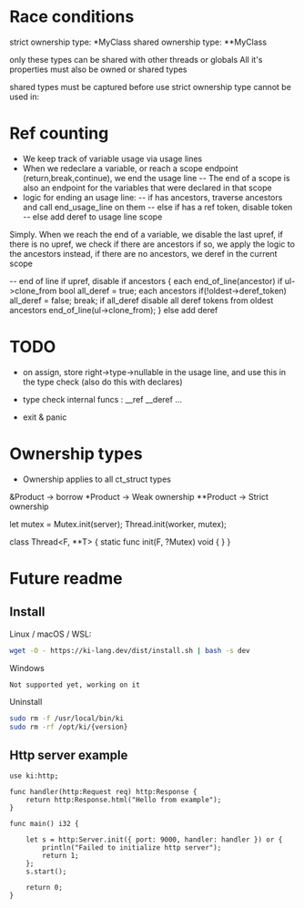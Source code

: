 
# Race conditions

strict ownership type: *MyClass
shared ownership type: **MyClass

only these types can be shared with other threads or globals
All it's properties must also be owned or shared types

shared types must be captured before use
strict ownership type cannot be used in:


# Ref counting

- We keep track of variable usage via usage lines
- When we redeclare a variable, or reach a scope endpoint (return,break,continue), we end the usage line
-- The end of a scope is also an endpoint for the variables that were declared in that scope
- logic for ending an usage line:
-- if has ancestors, traverse ancestors and call end_usage_line on them
-- else if has a ref token, disable token
-- else add deref to usage line scope

Simply. When we reach the end of a variable, we disable the last upref, if there is no upref, we check if there are ancestors
if so, we apply the logic to the ancestors instead, if there are no ancestors, we deref in the current scope

-- end of line
if upref, disable
if ancestors {
  each end_of_line(ancestor)
  if ul->clone_from
    bool all_deref = true;
    each ancestors
       if(!oldest->deref_token) all_deref = false; break;
    if all_deref
       disable all deref tokens from oldest ancestors
       end_of_line(ul->clone_from);
}
else add deref


# TODO

- on assign, store right->type->nullable in the usage line, and use this in the type check (also do this with declares)

- type check internal funcs : __ref __deref ...
- exit & panic

# Ownership types

- Ownership applies to all ct_struct types

&Product -> borrow
*Product -> Weak ownership
**Product -> Strict ownership

let mutex = Mutex<Server>.init(server);
Thread<Server>.init(worker, mutex);

class Thread<F, **T> {
  static func init(F, ?Mutex<T>) void {
  }
}


# Future readme

## Install

Linux / macOS / WSL:
```bash
wget -O - https://ki-lang.dev/dist/install.sh | bash -s dev
```

Windows
```
Not supported yet, working on it
```

Uninstall
```bash
sudo rm -f /usr/local/bin/ki
sudo rm -rf /opt/ki/{version}
```

## Http server example

```
use ki:http;

func handler(http:Request req) http:Response {
	return http:Response.html("Hello from example");
}

func main() i32 {

	let s = http:Server.init({ port: 9000, handler: handler }) or {
		println("Failed to initialize http server");
		return 1;
	};
	s.start();

	return 0;
}
```
